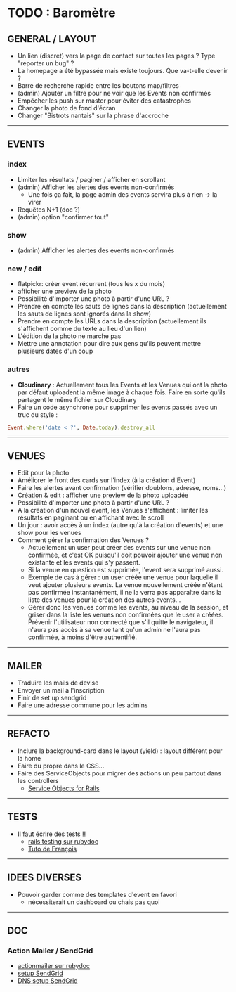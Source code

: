 <!-- Pour faire un rendu du markup sur VScode et afficher ça plus joliment : -->
<!-- Ctrl/Cmd + K puis V tout seul -->

# TODO : Baromètre

## GENERAL / LAYOUT

- Un lien (discret) vers la page de contact sur toutes les pages ? Type "reporter un bug" ?
- La homepage a été bypassée mais existe toujours. Que va-t-elle devenir ?
- Barre de recherche rapide entre les boutons map/filtres
- (admin) Ajouter un filtre pour ne voir que les Events non confirmés
- Empêcher les push sur master pour éviter des catastrophes
- Changer la photo de fond d'écran
- Changer "Bistrots nantais" sur la phrase d'accroche

---

## EVENTS

### index

- Limiter les résultats / paginer / afficher en scrollant
- (admin) Afficher les alertes des events non-confirmés
  - Une fois ça fait, la page admin des events servira plus à rien -> la virer
- Requêtes N+1 (doc ?)
- (admin) option "confirmer tout"

### show

- (admin) Afficher les alertes des events non-confirmés

### new / edit

- flatpickr: créer event récurrent (tous les x du mois)
- afficher une preview de la photo
- Possibilité d'importer une photo à partir d'une URL ?
- Prendre en compte les sauts de lignes dans la description (actuellement les sauts de lignes sont ignorés dans la show)
- Prendre en compte les URLs dans la description (actuellement ils s'affichent comme du texte au lieu d'un lien)
- L'édition de la photo ne marche pas
- Mettre une annotation pour dire aux gens qu'ils peuvent mettre plusieurs dates d'un coup

### autres

- **Cloudinary** : Actuellement tous les Events et les Venues qui ont la photo par défaut uploadent la même image à chaque fois. Faire en sorte qu'ils partagent le même fichier sur Cloudinary
- Faire un code asynchrone pour supprimer les events passés avec un truc du style :

```ruby
Event.where('date < ?', Date.today).destroy_all
```

---

## VENUES

- Edit pour la photo
- Améliorer le front des cards sur l'index (à la création d'Event)
- Faire les alertes avant confirmation (vérifier doublons, adresse, noms...)
- Création & edit : afficher une preview de la photo uploadée
- Possibilité d'importer une photo à partir d'une URL ?
- A la création d'un nouvel event, les Venues s'affichent : limiter les résultats en paginant ou en affichant avec le scroll
- Un jour : avoir accès à un index (autre qu'à la création d'events) et une show pour les venues
- Comment gérer la confirmation des Venues ?
  - Actuellement un user peut créer des events sur une venue non confirmée, et c'est OK puisqu'il doit pouvoir ajouter une venue non existante et les events qui s'y passent.
  - Si la venue en question est supprimée, l'event sera supprimé aussi.
  - Exemple de cas à gérer : un user créée une venue pour laquelle il veut ajouter plusieurs events. La venue nouvellement créée n'étant pas confirmée instantanément, il ne la verra pas apparaître dans la liste des venues pour la création des autres events...
  - Gérer donc les venues comme les events, au niveau de la session, et griser dans la liste les venues non confirmées que le user a créées. Prévenir l'utilisateur non connecté que s'il quitte le navigateur, il n'aura pas accès à sa venue tant qu'un admin ne l'aura pas confirmée, à moins d'être authentifié.

---

## MAILER

- Traduire les mails de devise
- Envoyer un mail à l'inscription
- Finir de set up sendgrid
- Faire une adresse commune pour les admins

---

## REFACTO

- Inclure la background-card dans le layout (yield) : layout différent pour la home
- Faire du propre dans le CSS...
- Faire des ServiceObjects pour migrer des actions un peu partout dans les controllers
  - [Service Objects for Rails](https://rubydoc.info/gems/service_objects_rails)

---

## TESTS

- Il faut écrire des tests !!
  - [rails testing sur rubydoc](https://guides.rubyonrails.org/testing.html)
  - [Tuto de François](https://positive-barberry-cc9.notion.site/Meetup-Test-RSPEC-presentation-2fafff680457408dba0c363146dd18ec)

---

## IDEES DIVERSES

- Pouvoir garder comme des templates d'event en favori
  - nécessiterait un dashboard ou chais pas quoi

---

## DOC

### Action Mailer / SendGrid
- [actionmailer sur rubydoc](https://guides.rubyonrails.org/action_mailer_basics.html)
- [setup SendGrid](https://docs.sendgrid.com/for-developers/sending-email/rubyonrails#setup-actionmailer)
- [DNS setup SendGrid](https://docs.sendgrid.com/fr/ui/account-and-settings/comment-configurer-l-authentification-domaine)
